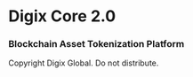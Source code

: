 # Digix Core 2.0

### Blockchain Asset Tokenization Platform

Copyright Digix Global. Do not distribute.
